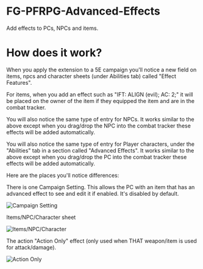 # FG-PFRPG-Advanced-Effects
Add effects to PCs, NPCs and items.

# How does it work?
When you apply the extension to a 5E campaign you'll notice a new field on items, npcs and character sheets (under Abilities tab) called "Effect Features".

For items, when you add an effect such as "IFT: ALIGN (evil); AC: 2;" it will be placed on the owner of the item if they equipped the item and are in the combat tracker.

You will also notice the same type of entry for NPCs. It works similar to the above except when you drag/drop the NPC into the combat tracker these effects will be added automatically.

You will also notice the same type of entry for Player characters, under the "Abilities" tab in a section called "Advanced Effects". It works similar to the above except when you drag/drop the PC into the combat tracker these effects will be added automatically.

Here are the places you'll notice differences:

There is one Campaign Setting. This allows the PC with an item that has an advanced effect to see and edit it if enabled. It's disabled by default.

![Campaign Setting](https://i.imgur.com/NQpeOQo.png)

Items/NPC/Character sheet

![Items/NPC/Character](https://i.imgur.com/YJSiz0X.png)

The action "Action Only" effect (only used when THAT weapon/item is used for attack/damage).

![Action Only](https://i.imgur.com/QzwZaqx.png)
